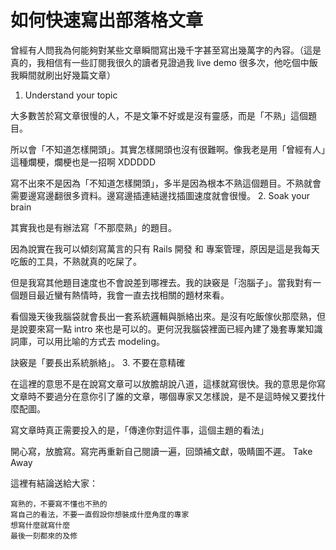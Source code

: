 # 如何快速寫出部落格文章

曾經有人問我為何能夠對某些文章瞬間寫出幾千字甚至寫出幾萬字的內容。（這是真的，我相信有一些訂閱我很久的讀者見證過我 live demo 很多次，他吃個中飯我瞬間就刷出好幾篇文章）
1. Understand your topic

大多數苦於寫文章很慢的人，不是文筆不好或是沒有靈感，而是「不熟」這個題目。

所以會「不知道怎樣開頭」。其實怎樣開頭也沒有很難啊。像我老是用「曾經有人」這種爛梗，爛梗也是一招啊 XDDDDD

寫不出來不是因為「不知道怎樣開頭」，多半是因為根本不熟這個題目。不熟就會需要邊寫邊翻很多資料。邊寫邊插連結邊找插圖速度就會很慢。
2. Soak your brain

其實我也是有辦法寫「不那麼熟」的題目。

因為說實在我可以傾刻寫萬言的只有 Rails 開發 和 專案管理，原因是這是我每天吃飯的工具，不熟就真的吃屎了。

但是我寫其他題目速度也不會說差到哪裡去。我的訣竅是「泡腦子」。當我對有一個題目最近蠻有熱情時，我會一直去找相關的題材來看。

看個幾天後我腦袋就會長出一套系統邏輯與脈絡出來。是沒有吃飯傢伙那麼熟，但是說要來寫一點 intro 來也是可以的。更何況我腦袋裡面已經內建了幾套專業知識詞庫，可以用比喻的方式去 modeling。

訣竅是「要長出系統脈絡」。
3. 不要在意精確

在這裡的意思不是在說寫文章可以放膽胡說八道，這樣就寫很快。我的意思是你寫文章時不要過分在意你引了誰的文章，哪個專家又怎樣說，是不是這時候又要找什麼配圖。

寫文章時真正需要投入的是，「傳達你對這件事，這個主題的看法」

開心寫，放膽寫。寫完再重新自己閱讀一遍，回頭補文獻，吸睛圖不遲。
Take Away

這裡有結論送給大家：

    寫熟的，不要寫不懂也不熟的
    寫自己的看法，不要一直假設你想裝成什麼角度的專家
    想寫什麼就寫什麼
    最後一刻都來的及修
